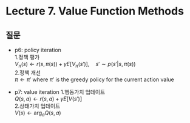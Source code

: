 # Lecture 7. Value Function Methods

## 질문
- p6: policy iteration  
  1.정책 평가  
  $V_\pi(s)\leftarrow r(s,\pi(s))+\gamma E\left[V_\pi(s')\right], \quad s'\sim p(s'|s,\pi(s))$  
  2.정책 개선  
  $\pi\leftarrow \pi'$ where $\pi'$ is the greedy policy for the current action value
  
- p7: value iteration
  1.행동가치 업데이트  
  $Q(s,a)\leftarrow r(s,a)+\gamma E[V(s')]$  
  2.상태가치 업데이트  
  $V(s)\leftarrow \arg_a Q(s,a)$  


